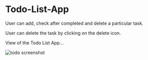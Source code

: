 # Todo-List-App

User can add, check after completed and delete a particular task.

User can delete the task by clicking on the delete icon.

View of the Todo List App...


![todo screenshot](https://user-images.githubusercontent.com/18380165/213927289-dccd5e45-88cc-4dd9-8ea9-72fcc8f00c01.jpg)
